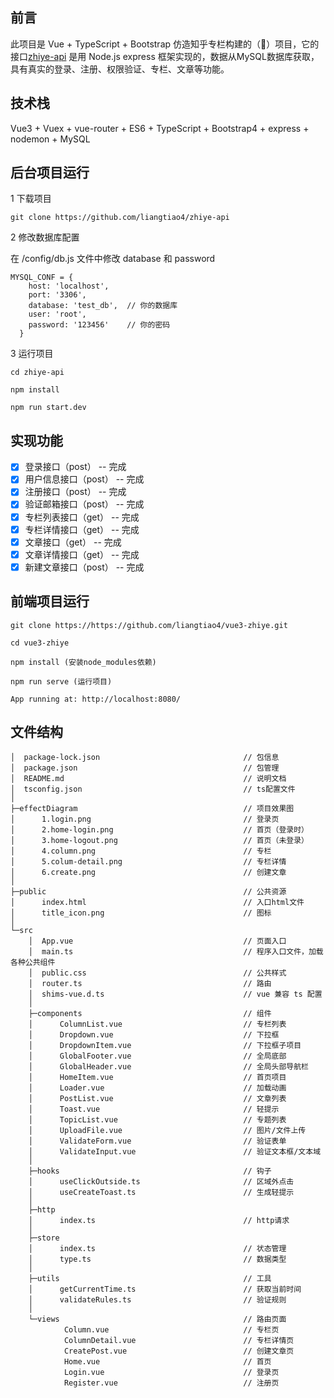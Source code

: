 ## 前言

此项目是 Vue + TypeScript + Bootstrap 仿造知乎专栏构建的（🤖）项目，它的接口[zhiye-api](https://github.com/liangtiao4/zhiye-api.git) 是用 Node.js express 框架实现的，数据从MySQL数据库获取，具有真实的登录、注册、权限验证、专栏、文章等功能。

## 技术栈

Vue3 + Vuex + vue-router + ES6  + TypeScript + Bootstrap4 + express + nodemon + MySQL

## 后台项目运行

1 下载项目

```
git clone https://github.com/liangtiao4/zhiye-api
```

2 修改数据库配置

在 /config/db.js 文件中修改 database 和 password

```
MYSQL_CONF = {
    host: 'localhost',
    port: '3306',
    database: 'test_db',  // 你的数据库
    user: 'root',
    password: '123456'    // 你的密码
  }
```

3 运行项目

```
cd zhiye-api

npm install

npm run start.dev
```

## 实现功能

- [x] 登录接口（post） -- 完成
- [x] 用户信息接口（post） -- 完成
- [x] 注册接口（post） -- 完成
- [x] 验证邮箱接口（post） -- 完成
- [x] 专栏列表接口（get） -- 完成
- [x] 专栏详情接口（get） -- 完成
- [x] 文章接口（get） -- 完成
- [x] 文章详情接口（get） -- 完成
- [x] 新建文章接口（post） -- 完成

## 前端项目运行


```
git clone https://https://github.com/liangtiao4/vue3-zhiye.git

cd vue3-zhiye

npm install (安装node_modules依赖)

npm run serve (运行项目)

App running at: http://localhost:8080/
```



## 文件结构 

```
│  package-lock.json								// 包信息
│  package.json								        // 包管理
│  README.md							        	// 说明文档
│  tsconfig.json								    // ts配置文件
│
├─effectDiagram										// 项目效果图
│      1.login.png									// 登录页
│      2.home-login.png								// 首页（登录时）
│      3.home-logout.png							// 首页（未登录）
│      4.column.png									// 专栏
│      5.colum-detail.png							// 专栏详情
│      6.create.png									// 创建文章
│
├─public											// 公共资源
│      index.html									// 入口html文件
│      title_icon.png								// 图标
│
└─src
    │  App.vue										// 页面入口
    │  main.ts										// 程序入口文件，加载各种公共组件
    │  public.css									// 公共样式
    │  router.ts								    // 路由
    │  shims-vue.d.ts								// vue 兼容 ts 配置
    │
    ├─components									// 组件
    │      ColumnList.vue							// 专栏列表
    │      Dropdown.vue								// 下拉框
    │      DropdownItem.vue							// 下拉框子项目
    │      GlobalFooter.vue							// 全局底部
    │      GlobalHeader.vue							// 全局头部导航栏
    │      HomeItem.vue								// 首页项目
    │      Loader.vue								// 加载动画
    │      PostList.vue								// 文章列表
    │      Toast.vue								// 轻提示
    │      TopicList.vue							// 专题列表
    │      UploadFile.vue							// 图片/文件上传
    │      ValidateForm.vue							// 验证表单
    │      ValidateInput.vue						// 验证文本框/文本域
    │
    ├─hooks											// 钩子
    │      useClickOutside.ts						// 区域外点击
    │      useCreateToast.ts						// 生成轻提示
    │
    ├─http
    │      index.ts									// http请求
    │
    ├─store
    │      index.ts									// 状态管理
    │      type.ts									// 数据类型
    │
    ├─utils											// 工具
    │      getCurrentTime.ts					    // 获取当前时间
    │      validateRules.ts                      	// 验证规则
    │
    └─views											// 路由页面
            Column.vue								// 专栏页
            ColumnDetail.vue						// 专栏详情页
            CreatePost.vue							// 创建文章页
            Home.vue								// 首页
            Login.vue								// 登录页
            Register.vue							// 注册页
```

